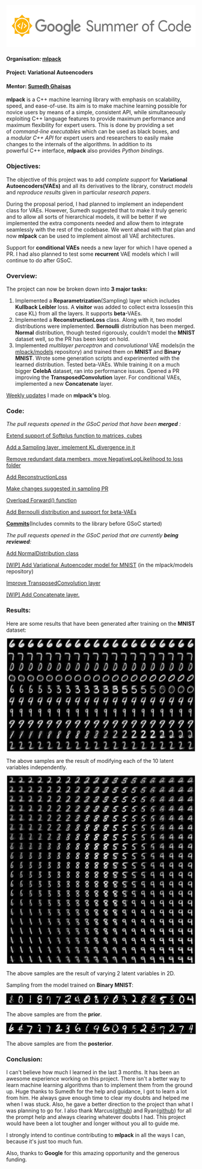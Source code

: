 <p align="center">
  <img width="556" height="112" src="https://github.com/akhandait/GSoC-2018/blob/master/src/logo.png">
</p>

#### Organisation: [mlpack](https://github.com/mlpack) 

#### Project: Variational Autoencoders

#### Mentor: [Sumedh Ghaisas](https://github.com/sumedhghaisas)

**mlpack** is a C++ machine learning library with emphasis on scalability, speed, and ease-of-use. Its aim is to make machine learning possible for novice users by means of a simple, consistent API, while simultaneously exploiting C++ language features to provide maximum performance and maximum flexibility for expert users. This is done by providing a set of *command-line executables* which can be used as black boxes, and a *modular C++ API* for expert users and researchers to easily make changes to the internals of the algorithms. In addition to its powerful C++ interface, **mlpack** also provides *Python bindings*.

### Objectives:

The objective of this project was to add *complete support* for **Variational Autoencoders(VAEs)** and all its derivatives to the library, construct *models* and *reproduce results* given in particular *research papers*.

During the proposal period, I had planned to implement an independent class for VAEs. However, Sumedh suggested that to make it truly generic and to allow all sorts of hierarchical models, it will be better if we implemented the extra components needed and allow them to integrate seamlessly with the rest of the codebase. We went ahead with that plan and now **mlpack** can be used to implement almost all VAE architectures.

Support for **conditional VAEs** needs a new layer for which I have opened a PR. I had also planned to test some **recurrent** VAE models which I will continue to do after GSoC.

### Overview:

The project can now be broken down into **3 major tasks:**

1. Implemented a **Reparametrization**(Sampling) layer which includes **Kullback Leibler** loss. A **visitor** was added to collect extra losses(in this case KL) from all the layers. It supports **beta**-VAEs.
2. Implemented a **ReconstructionLoss** class. Along with it, two model distributions were implemented. **Bernoulli** distribution has been merged. **Normal** distribution, though tested rigorously, couldn't model the  **MNIST** dataset well, so the PR has been kept on hold.
3. Implemented *multilayer perceptron* and *convolutional* VAE models(in the [mlpack/models](https://github.com/mlpack/models) repository) and trained them on **MNIST** and **Binary MNIST**. Wrote some generation scripts and experimented with the learned distribution. Tested beta-VAEs. While training it on a much bigger **CelebA** dataset, ran into performance issues. Opened a PR improving the **TransposedConvolution** layer. For conditional VAEs, implemented a new **Concatenate** layer.

[Weekly updates](http://www.mlpack.org/gsocblog/AtharvaKhandaitPage.html) I made on **mlpack's** blog.

### Code:

_The pull requests opened in the GSoC period that have been **merged** :_

[Extend support of Softplus function to matrices, cubes](https://github.com/mlpack/mlpack/pull/1414)

[Add a Sampling layer, implement KL divergence in it](https://github.com/mlpack/mlpack/pull/1420)

[Remove redundant data members, move NegativeLogLikelihood to loss folder](https://github.com/mlpack/mlpack/pull/1434)

[Add ReconstructionLoss](https://github.com/mlpack/mlpack/pull/1441)

[Make changes suggested in sampling PR](https://github.com/mlpack/mlpack/pull/1452)

[Overload Forward() function](https://github.com/mlpack/mlpack/pull/1468)

[Add Bernoulli distribution and support for beta-VAEs](https://github.com/mlpack/mlpack/pull/1479)

[**Commits**](https://github.com/mlpack/mlpack/commits?author=akhandait)(Includes commits to the library before GSoC started)

_The pull requests opened in the GSoC period that are currently **being reviewed**:_

[Add NormalDistribution class](https://github.com/mlpack/mlpack/pull/1439)

[[WIP] Add Variational Autoencoder model for MNIST](https://github.com/mlpack/models/pull/14) (in the mlpack/models repository)

[Improve TransposedConvolution layer](https://github.com/mlpack/mlpack/pull/1493)

[[WIP] Add Concatenate layer.](https://github.com/mlpack/mlpack/pull/1495)

### Results:

Here are some results that have been generated after training on the **MNIST** dataset:

<p align="center">
<img width="500" height="300" src="https://github.com/akhandait/GSoC-2018/blob/master/src/allLatent.png">
</p>

The above samples are the result of modifying each of the 10 latent variables independently.

<p align="center">
<img width="500" height="500" src="https://github.com/akhandait/GSoC-2018/blob/master/src/2dLatent.png">
</p>

The above samples are the result of varying 2 latent variables in 2D. 

Sampling from the model trained on **Binary MNIST**:

<p align="center">
<img width="550" height="30" src="https://github.com/akhandait/GSoC-2018/blob/master/src/priorBinary.png">
</p>

The above samples are from the **prior**.

<p align="center">
<img width="550" height="30" src="https://github.com/akhandait/GSoC-2018/blob/master/src/posteriorBinary.png">
</p>

The above samples are from the **posterior**.

### Conclusion:

I can't believe how much I learned in the last 3 months. It has been an awesome experience working on this project. There isn't a better way to learn machine learning algorithms than to implement them from the ground up. Huge thanks to Sumedh for the help and guidance, I got to learn a lot from him. He always gave enough time to clear my doubts and helped me when I was stuck. Also, he gave a better direction to the project than what I was planning to go for. I also thank Marcus([github](https://github.com/zoq)) and Ryan([github](https://github.com/rcurtin)) for all the prompt help and always clearing whatever doubts I had. This project would have been a lot tougher and longer without you all to guide me. 

I strongly intend to continue contributing to **mlpack** in all the ways I can, because it's just too much fun. 

Also, thanks to **Google** for this amazing opportunity and the generous funding.